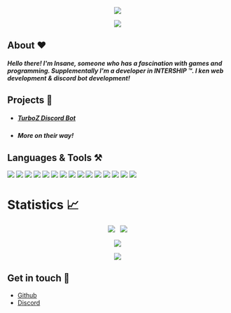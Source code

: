 <p align="center">
    <a href="https://github.com/theInsanec0der">
<img src="https://readme-typing-svg.herokuapp.com?color=E3D7C7&size=21&multiline=true&lines=Hi%2C+I'm+Insane+a+gamer+%26+developer" >
       <a/>
    </p>
    <p align="center">
        <a href="https://github.com/theInsanec0der">
  <img src="https://img.shields.io/github/followers/theinsanec0der?color=%23e3d7c7&label=Follow%20me&logo=github&logoColor=%23fffff&style=for-the-badge" >
            </a>
  </p>


## About :heart:
##### Hello there! I'm Insane, someone who has a fascination with games and programming. Supplementally I'm a developer in INTERSHIP ™. I ken web development & discord bot development!

  
## Projects 📔
- ##### [TurboZ Discord Bot](https://dsc.gg/turboz) 
- ##### More on their way!

## Languages & Tools ⚒️
<img src="https://cdn.discordapp.com/attachments/864929024072613938/873641462078783579/icons8-visual-studio-code-2019-48.png"> <img src="https://cdn.discordapp.com/attachments/864929024072613938/873641784373297193/icons8-intellij-idea-48.png"> <img src="https://cdn.discordapp.com/attachments/864929024072613938/873642019833135114/icons8-android-os-48.png"> <img src="https://cdn.discordapp.com/attachments/864929024072613938/873642215153479700/icons8-java-48.png"> <img src="https://cdn.discordapp.com/attachments/864929024072613938/873642462197993542/icons8-javascript-48.png"> <img src="https://cdn.discordapp.com/attachments/864929024072613938/873642654720729119/icons8-html-5-48.png"> <img src="https://cdn.discordapp.com/attachments/864929024072613938/873642804075716688/icons8-css3-48.png"> 
<img src="https://cdn.discordapp.com/attachments/864929024072613938/873642945474097222/icons8-nodejs-48.png"> <img src="https://cdn.discordapp.com/attachments/864929024072613938/873643161329754222/icons8-bootstrap-48.png">
<img src="https://cdn.discordapp.com/attachments/864929024072613938/874567986986512434/icons8-markdown-50.png">
<img src="https://cdn.discordapp.com/attachments/876829765217165342/888018872245059604/icons8-git-48.png">
<img src="https://cdn.discordapp.com/attachments/876829765217165342/888018890435739688/icons8-google-cloud-48.png">
<img src="https://cdn.discordapp.com/attachments/876829765217165342/888018909096210502/icons8-google-firebase-console-48.png">
<img src="https://cdn.discordapp.com/attachments/876829765217165342/888018938653446154/icons8-mongodb-48.png">
<img src="https://cdn.discordapp.com/attachments/876829765217165342/888019916215681054/icons8-typescript-48.png">

# Statistics 📈
<p align="center"><img src="https://github-readme-stats.vercel.app/api?username=theInsanec0der&title_color=68451d&icon_color=68451d&text_color=68451d&bg_color=e4d7c7&show_icons=true">&nbsp;&nbsp;&nbsp;<img src="https://github-readme-stats.vercel.app/api/top-langs/?username=theInsanec0der&layout=compact&theme=dark&title_color=68451d&icon_color=68451d&text_color=68451d&bg_color=e4d7c7"> </p>
<p align="center"><img src="https://lanyard-profile-readme.vercel.app/api/828985679396077638"></p>
<p align="center"><img src="http://github-readme-streak-stats.herokuapp.com?user=TheInsanec0der&theme=onedark&background=E4D7C7&border=68451D&stroke=68451D&ring=68451D&fire=68451D&currStreakNum=68451D&sideNums=68451D&currStreakLabel=68451D&sideLabels=68451D&dates=68451D"></p>


## Get in touch :handshake:
- [Github](https://github.com/theInsanec0der)
- [Discord](https://discord.com/users/828985679396077638)
